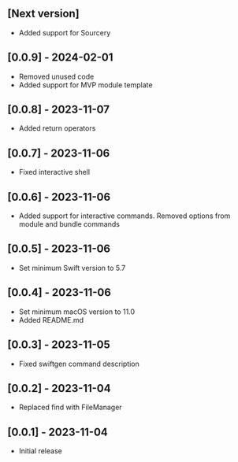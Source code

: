 ## [Next version]

- Added support for Sourcery

## [0.0.9] - 2024-02-01

- Removed unused code
- Added support for MVP module template

## [0.0.8] - 2023-11-07

- Added return operators

## [0.0.7] - 2023-11-06

- Fixed interactive shell

## [0.0.6] - 2023-11-06

- Added support for interactive commands. Removed options from module and bundle commands

## [0.0.5] - 2023-11-06

- Set minimum Swift version to 5.7

## [0.0.4] - 2023-11-06

- Set minimum macOS version to 11.0
- Added README.md

## [0.0.3] - 2023-11-05

- Fixed swiftgen command description

## [0.0.2] - 2023-11-04

- Replaced find with FileManager

## [0.0.1] - 2023-11-04

- Initial release
